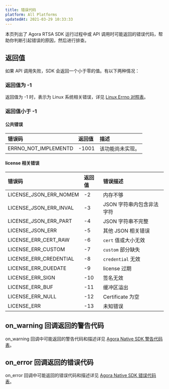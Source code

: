 ```yaml
---
title: 错误代码
platform: All Platforms
updatedAt: 2021-03-29 10:33:33
---
```


本页列出了 Agora RTSA SDK 运行过程中或 API 调用时可能返回的错误代码，帮助你判断引起错误的原因，然后进行排查。

## 返回值

如果 API 调用失败，SDK 会返回一个小于零的值。有以下两种情况：

### 返回值为 -1

返回值为 -1 时，表示为 Linux 系统相关错误，详见 [Linux Errno 对照表](http://www-numi.fnal.gov/offline_software/srt_public_context/WebDocs/Errors/unix_system_errors.html)。

### 返回值小于 -1

#### 公共错误

| 错误码               | 返回值 | 描述             |
| :------------------- | :----- | :--------------- |
| ERRNO_NOT_IMPLEMENTD | -1001  | 该功能尚未实现。 |

#### license 相关错误

| 错误码                 | 返回值 | 错误描述                  |
| :--------------------- | :----- | :------------------------ |
| LICENSE_JSON_ERR_NOMEM | -2     | 内存不够                  |
| LICENSE_JSON_ERR_INVAL | -3     | JSON 字符串内包含非法字符 |
| LICENSE_JSON_ERR_PART  | -4     | JSON 字符串不完整         |
| LICENSE_JSON_ERR       | -5     | 其他 JSON 相关错误        |
| LICENSE_ERR_CERT_RAW   | -6     | `cert` 值或大小无效       |
| LICENSE_ERR_CUSTOM     | -7     | `custom` 部分缺失         |
| LICENSE_ERR_CREDENTIAL | -8     | `credential` 无效         |
| LICENSE_ERR_DUEDATE    | -9     | license 过期              |
| LICENSE_ERR_SIGN       | -10    | 签名无效                  |
| LICENSE_ERR_BUF        | -11    | 缓冲区溢出                |
| LICENSE_ERR_NULL       | -12    | Certificate 为空          |
| LICENSE_ERR            | -13    | 未知错误                  |

## on_warning 回调返回的警告代码

on_warning 回调中可能返回的警告代码和描述详见 [Agora Native SDK 警告代码表](https://docs.agora.io/cn/Interactive%20Broadcast/API%20Reference/cpp/namespaceagora.html#a32d042123993336be6646469da251b21)。

## on_error 回调返回的错误代码

on_error 回调中可能返回的错误代码和描述详见 [Agora Native SDK 错误代码表](https://docs.agora.io/cn/Interactive%20Broadcast/API%20Reference/cpp/namespaceagora.html#a8affb9bb02864d82c4333529dc3d75a1)。
